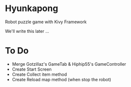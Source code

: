 Hyunkapong
==========

Robot puzzle game with Kivy Framework

We'll write this later ...

To Do
=========
- Merge Gotzillaz's GameTab & Hiphip55's GameController
- Create Start Screen
- Create Collect item method
- Create Reload map method (when stop the robot)
